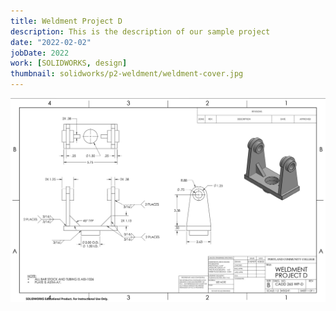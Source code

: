 ```yaml
---
title: Weldment Project D
description: This is the description of our sample project
date: "2022-02-02"
jobDate: 2022
work: [SOLIDWORKS, design]
thumbnail: solidworks/p2-weldment/weldment-cover.jpg
---
```


[![Weldment Project D](weldment-cover.jpg)](weldment-cover.jpg)

